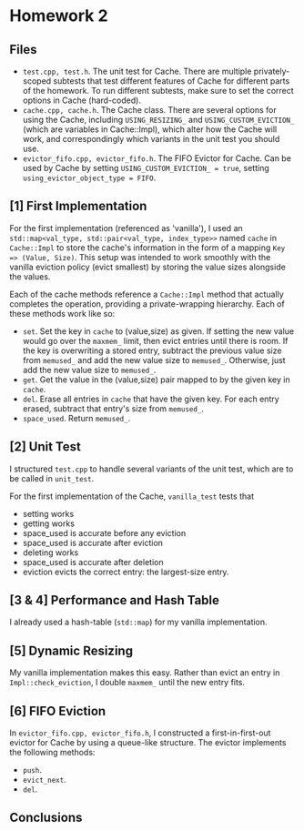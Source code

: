 # Homework 2

## Files

- `test.cpp, test.h`. The unit test for Cache. There are multiple privately-scoped subtests that test different features of Cache for different parts of the homework. To run different subtests, make sure to set the correct options in Cache (hard-coded).
- `cache.cpp, cache.h`. The Cache class. There are several options for using the Cache, including `USING_RESIZING_` and `USING_CUSTOM_EVICTION_` (which are variables in Cache::Impl), which alter how the Cache will work, and correspondingly which variants in the unit test you should use.
- `evictor_fifo.cpp, evictor_fifo.h`. The FIFO Evictor for Cache. Can be used by Cache by setting `USING_CUSTOM_EVICTION_ = true`, setting `using_evictor_object_type = FIFO`.

## [1] First Implementation

For the first implementation (referenced as 'vanilla'), I used an `std::map<val_type, std::pair<val_type, index_type>>` named `cache` in `Cache::Impl` to store the cache's information in the form of a mapping `Key => (Value, Size)`. This setup was intended to work smoothly with the vanilla eviction policy (evict smallest) by storing the value sizes alongside the values.

Each of the cache methods reference a `Cache::Impl` method that actually completes the operation, providing a private-wrapping hierarchy. Each of these methods work like so:

- `set`. Set the key in `cache` to (value,size) as given. If setting the new value would go over the `maxmem_` limit, then evict entries until there is room. If the key is overwriting a stored entry, subtract the previous value size from `memused_` and add the new value size to `memused_`. Otherwise, just add the new value size to `memused_`.
- `get`. Get the value in the (value,size) pair mapped to by the given key in `cache`.
- `del`. Erase all entries in `cache` that have the given key. For each entry erased, subtract that entry's size from `memused_`.
- `space_used`. Return `memused_`.

## [2] Unit Test

I structured `test.cpp` to handle several variants of the unit test, which are to be called in `unit_test`.

For the first implementation of the Cache, `vanilla_test` tests that
- setting works
- getting works
- space_used is accurate before any eviction
- space_used is accurate after eviction
- deleting works
- space_used is accurate after deletion
- eviction evicts the correct entry: the largest-size entry.

## [3 & 4] Performance and Hash Table

I already used a hash-table (`std::map`) for my vanilla implementation.

## [5] Dynamic Resizing

My vanilla implementation makes this easy. Rather than evict an entry in `Impl::check_eviction`, I double `maxmem_` until the new entry fits.

## [6] FIFO Eviction

In `evictor_fifo.cpp, evictor_fifo.h`, I constructed a first-in-first-out evictor for Cache by using a queue-like structure. The evictor implements the following methods:

- `push`. 
- `evict_next`.
- `del`.

## Conclusions